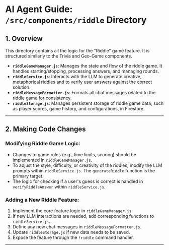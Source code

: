 # AI Agent Guide: `/src/components/riddle` Directory

## 1. Overview

This directory contains all the logic for the "Riddle" game feature. It is structured similarly to the Trivia and Geo-Game components.

- **`riddleGameManager.js`**: Manages the state and flow of the riddle game. It handles starting/stopping, processing answers, and managing rounds.
- **`riddleService.js`**: Interacts with the LLM to generate creative, metaphorical riddles and to verify user answers against the correct solution.
- **`riddleMessageFormatter.js`**: Formats all chat messages related to the riddle game for consistency.
- **`riddleStorage.js`**: Manages persistent storage of riddle game data, such as player scores, game history, and configurations, in Firestore.

---

## 2. Making Code Changes

### Modifying Riddle Game Logic:

-   Changes to game rules (e.g., time limits, scoring) should be implemented in `riddleGameManager.js`.
-   To adjust the style, difficulty, or creativity of the riddles, modify the LLM prompts within `riddleService.js`. The `generateRiddle` function is the primary target.
-   The logic for checking if a user's guess is correct is handled in `verifyRiddleAnswer` within `riddleService.js`.

### Adding a New Riddle Feature:

1.  Implement the core feature logic in `riddleGameManager.js`.
2.  If new LLM interactions are needed, add corresponding functions to `riddleService.js`.
3.  Define any new chat messages in `riddleMessageFormatter.js`.
4.  Update `riddleStorage.js` if new data needs to be saved.
5.  Expose the feature through the `!riddle` command handler.

---